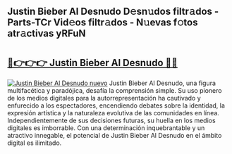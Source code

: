 ## Justin Bieber Al Desnudo D𝚎sn𝚞dos filtr𝚊dos - Parts-TCr Vid𝚎os filtr𝚊dos - N𝚞evas f𝚘tos atr𝚊ctivas yRFuN

# <h2><a href="http://mbbbaq.tromn.icu/?c=Justin+Bieber+Al+Desnudo">🔗👉👉👉 Justin Bieber Al Desnudo 🔗🔗</a></h2>

[![Justin Bieber Al Desnudo nuevo](https://i.imgur.com/pEAQMta.gif)](http://mbbbaq.tromn.icu/?c=Justin+Bieber+Al+Desnudo)
Justin Bieber Al Desnudo, una figura multifacética y paradójica, desafía la comprensión simple. Su uso pionero de los medios digitales para la autorrepresentación ha cautivado y enfurecido a los espectadores, encendiendo debates sobre la identidad, la expresión artística y la naturaleza evolutiva de las comunidades en línea. Independientemente de sus decisiones futuras, su huella en los medios digitales es imborrable. Con una determinación inquebrantable y un atractivo innegable, el potencial de Justin Bieber Al Desnudo en el ámbito digital es ilimitado.
